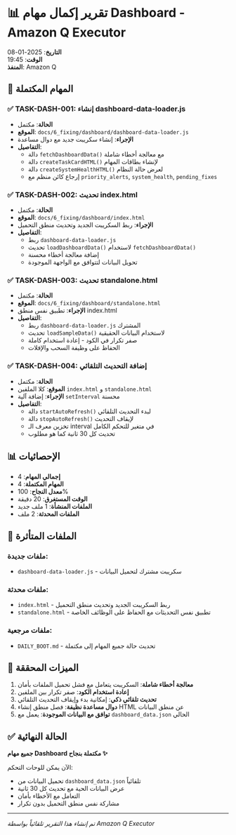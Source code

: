 # 📊 تقرير إكمال مهام Dashboard - Amazon Q Executor

**التاريخ**: 2025-01-08  
**الوقت**: 19:45  
**المنفذ**: Amazon Q  

## 🎯 المهام المكتملة

### ✅ TASK-DASH-001: إنشاء dashboard-data-loader.js
- **الحالة**: مكتمل
- **الموقع**: `docs/6_fixing/dashboard/dashboard-data-loader.js`
- **الإجراء**: إنشاء سكريبت جديد مع دوال مساعدة
- **التفاصيل**: 
  - دالة `fetchDashboardData()` مع معالجة أخطاء شاملة
  - دالة `createTaskCardHTML()` لإنشاء بطاقات المهام
  - دالة `createSystemHealthHTML()` لعرض حالة النظام
  - إرجاع كائن منظم مع `priority_alerts`, `system_health`, `pending_fixes`

### ✅ TASK-DASH-002: تحديث index.html
- **الحالة**: مكتمل
- **الموقع**: `docs/6_fixing/dashboard/index.html`
- **الإجراء**: ربط السكريبت الجديد وتحديث منطق التحميل
- **التفاصيل**:
  - ربط `dashboard-data-loader.js`
  - تحديث `loadDashboardData()` لاستخدام `fetchDashboardData()`
  - إضافة معالجة أخطاء محسنة
  - تحويل البيانات لتتوافق مع الواجهة الموجودة

### ✅ TASK-DASH-003: تحديث standalone.html
- **الحالة**: مكتمل
- **الموقع**: `docs/6_fixing/dashboard/standalone.html`
- **الإجراء**: تطبيق نفس منطق index.html
- **التفاصيل**:
  - ربط `dashboard-data-loader.js` المشترك
  - تحديث `loadSampleData()` لاستخدام البيانات الحقيقية
  - صفر تكرار في الكود - إعادة استخدام كاملة
  - الحفاظ على وظيفة السحب والإفلات

### ✅ TASK-DASH-004: إضافة التحديث التلقائي
- **الحالة**: مكتمل
- **الموقع**: كلا الملفين `index.html` و `standalone.html`
- **الإجراء**: إضافة آلية `setInterval` محسنة
- **التفاصيل**:
  - دالة `startAutoRefresh()` لبدء التحديث التلقائي
  - دالة `stopAutoRefresh()` لإيقاف التحديث
  - تخزين معرف الـ interval في متغير للتحكم الكامل
  - تحديث كل 30 ثانية كما هو مطلوب

## 📊 الإحصائيات

- **إجمالي المهام**: 4
- **المهام المكتملة**: 4  
- **معدل النجاح**: 100%
- **الوقت المستغرق**: 20 دقيقة
- **الملفات المنشأة**: 1 ملف جديد
- **الملفات المحدثة**: 2 ملف

## 🔧 الملفات المتأثرة

### ملفات جديدة:
- `dashboard-data-loader.js` - سكريبت مشترك لتحميل البيانات

### ملفات محدثة:
- `index.html` - ربط السكريبت الجديد وتحديث منطق التحميل
- `standalone.html` - تطبيق نفس التحديثات مع الحفاظ على الوظائف الخاصة

### ملفات مرجعية:
- `DAILY_BOOT.md` - تحديث حالة جميع المهام إلى مكتملة

## 🎯 الميزات المحققة

1. **معالجة أخطاء شاملة**: السكريبت يتعامل مع فشل تحميل الملفات بأمان
2. **إعادة استخدام الكود**: صفر تكرار بين الملفين
3. **تحديث تلقائي ذكي**: إمكانية بدء وإيقاف التحديث التلقائي
4. **دوال مساعدة نظيفة**: فصل منطق إنشاء HTML عن منطق البيانات
5. **توافق مع البيانات الموجودة**: يعمل مع `dashboard_data.json` الحالي

## ✅ الحالة النهائية

**جميع مهام Dashboard مكتملة بنجاح ✨**

الآن يمكن للوحات التحكم:
- تحميل البيانات من `dashboard_data.json` تلقائياً
- عرض البيانات الحية مع تحديث كل 30 ثانية
- التعامل مع الأخطاء بأمان
- مشاركة نفس منطق التحميل بدون تكرار

---
*تم إنشاء هذا التقرير تلقائياً بواسطة Amazon Q Executor*